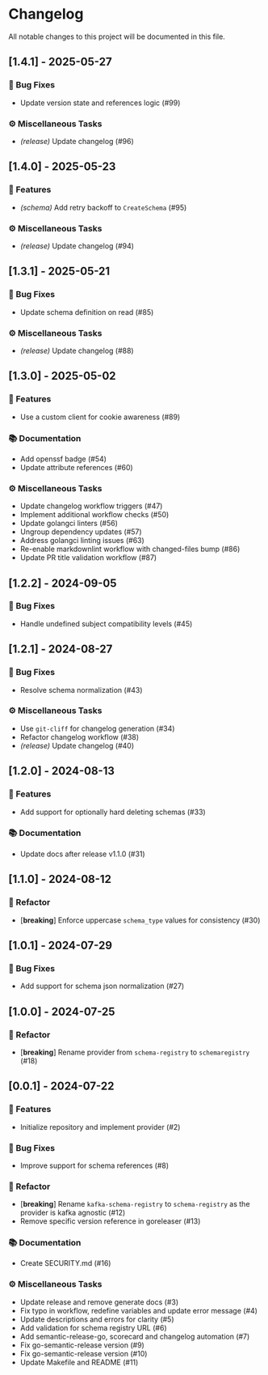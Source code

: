 # Changelog

All notable changes to this project will be documented in this file.

## [1.4.1] - 2025-05-27

### 🐛 Bug Fixes

- Update version state and references logic (#99)

### ⚙️ Miscellaneous Tasks

- *(release)* Update changelog (#96)

## [1.4.0] - 2025-05-23

### 🚀 Features

- *(schema)* Add retry backoff to `CreateSchema` (#95)

### ⚙️ Miscellaneous Tasks

- *(release)* Update changelog (#94)

## [1.3.1] - 2025-05-21

### 🐛 Bug Fixes

- Update schema definition on read (#85)

### ⚙️ Miscellaneous Tasks

- *(release)* Update changelog (#88)

## [1.3.0] - 2025-05-02

### 🚀 Features

- Use a custom client for cookie awareness (#89)

### 📚 Documentation

- Add openssf badge (#54)
- Update attribute references (#60)

### ⚙️ Miscellaneous Tasks

- Update changelog workflow triggers (#47)
- Implement additional workflow checks (#50)
- Update golangci linters (#56)
- Ungroup dependency updates (#57)
- Address golangci linting issues (#63)
- Re-enable markdownlint workflow with changed-files bump (#86)
- Update PR title validation workflow (#87)

## [1.2.2] - 2024-09-05

### 🐛 Bug Fixes

- Handle undefined subject compatibility levels (#45)

## [1.2.1] - 2024-08-27

### 🐛 Bug Fixes

- Resolve schema normalization (#43)

### ⚙️ Miscellaneous Tasks

- Use `git-cliff` for changelog generation (#34)
- Refactor changelog workflow (#38)
- *(release)* Update changelog (#40)

## [1.2.0] - 2024-08-13

### 🚀 Features

- Add support for optionally hard deleting schemas (#33)

### 📚 Documentation

- Update docs after release v1.1.0 (#31)

## [1.1.0] - 2024-08-12

### 🚜 Refactor

- [**breaking**] Enforce uppercase `schema_type` values for consistency (#30)

## [1.0.1] - 2024-07-29

### 🐛 Bug Fixes

- Add support for schema json normalization (#27)

## [1.0.0] - 2024-07-25

### 🚜 Refactor

- [**breaking**] Rename provider from `schema-registry` to `schemaregistry` (#18)

## [0.0.1] - 2024-07-22

### 🚀 Features

- Initialize repository and implement provider (#2)

### 🐛 Bug Fixes

- Improve support for schema references (#8)

### 🚜 Refactor

- [**breaking**] Rename `kafka-schema-registry` to `schema-registry` as the provider is kafka agnostic (#12)
- Remove specific version reference in goreleaser (#13)

### 📚 Documentation

- Create SECURITY.md (#16)

### ⚙️ Miscellaneous Tasks

- Update release and remove generate docs (#3)
- Fix typo in workflow, redefine variables and update error message (#4)
- Update descriptions and errors for clarity (#5)
- Add validation for schema registry URL (#6)
- Add semantic-release-go, scorecard and changelog automation (#7)
- Fix go-semantic-release version (#9)
- Fix go-semantic-release version (#10)
- Update Makefile and README (#11)
